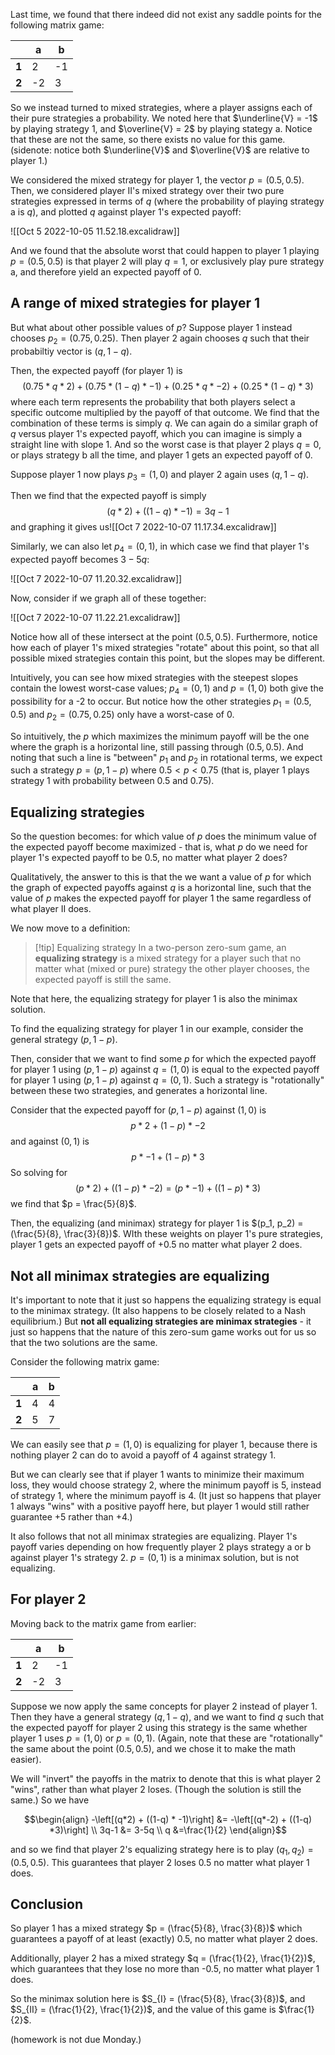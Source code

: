 Last time, we found that there indeed did not exist any saddle points for the following matrix game:

|       | a   | b   |
| ----- | --- | --- |
| **1** | 2   | -1  |
| **2** | -2  | 3   |

So we instead turned to mixed strategies, where a player assigns each of their pure strategies a probability. We noted here that $\underline{V} = -1$ by playing strategy 1, and $\overline{V} = 2$ by playing stategy a. Notice that these are not the same, so there exists no value for this game. (sidenote: notice both $\underline{V}$ and $\overline{V}$ are relative to player 1.)

We considered the mixed strategy for player 1, the vector $p = (0.5, 0.5)$. Then, we considered player II's mixed strategy over their two pure strategies expressed in terms of $q$ (where the probability of playing strategy a is $q$), and plotted $q$ against player 1's expected payoff:

![[Oct 5 2022-10-05 11.52.18.excalidraw]]

And we found that the absolute worst that could happen to player 1 playing $p = (0.5, 0.5)$ is that player 2 will play $q=1$, or exclusively play pure strategy a, and therefore yield an expected payoff of 0.

## A range of mixed strategies for player 1
But what about other possible values of $p$? Suppose player 1 instead chooses $p_2 = (0.75, 0.25)$. Then player 2 again chooses $q$ such that their probabiltiy vector is $(q, 1-q)$. 

Then, the expected payoff (for player 1) is
$$(0.75*q*2) + (0.75*(1-q)*-1)+(0.25*q*-2)+(0.25*(1-q)*3)$$
where each term represents the probability that both players select a specific outcome multiplied by the payoff of that outcome. We find that the combination of these terms is simply $q$. We can again do a similar graph of $q$ versus player 1's expected payoff, which you can imagine is simply a straight line with slope 1. And so the worst case is that player 2 plays $q=0$, or plays strategy b all the time, and player 1 gets an expected payoff of 0.

Suppose player 1 now plays $p_3 = (1,0)$ and player 2 again uses $(q, 1-q)$. 

Then we find that the expected payoff is simply
$$(q*2) + ((1-q)*-1) = 3q-1$$
and graphing it gives us![[Oct 7 2022-10-07 11.17.34.excalidraw]]

Similarly, we can also let $p_4 = (0, 1)$, in which case we find that player 1's expected payoff becomes $3-5q$:

![[Oct 7 2022-10-07 11.20.32.excalidraw]]

Now, consider if we graph all of these together:

![[Oct 7 2022-10-07 11.22.21.excalidraw]]

Notice how all of these intersect at the point $(0.5, 0.5)$. Furthermore, notice how each of player 1's mixed strategies "rotate" about this point, so that all possible mixed strategies contain this point, but the slopes may be different. 

Intuitively, you can see how mixed strategies with the steepest slopes contain the lowest worst-case values; $p_4 = (0,1)$ and $p = (1, 0)$ both give the possibility for a -2 to occur. But notice how the other strategies $p_1 = (0.5, 0.5)$ and $p_2 = (0.75, 0.25)$ only have a worst-case of 0.

So intuitively, the $p$ which maximizes the minimum payoff will be the one where the graph is a horizontal line, still passing through $(0.5, 0.5)$. And noting that such a line is "between" $p_1$ and $p_2$ in rotational terms, we expect such a strategy $p = (p, 1-p)$ where $0.5 \lt p \lt 0.75$ (that is, player 1 plays strategy 1 with probability between 0.5 and 0.75).

## Equalizing strategies

So the question becomes: for which value of $p$ does the minimum value of the expected payoff become maximized - that is, what $p$ do we need for player 1's expected payoff to be 0.5, no matter what player 2 does?

Qualitatively, the answer to this is that the we want a value of $p$ for which the graph of expected payoffs against $q$ is a horizontal line, such that the value of $p$ makes the expected payoff for player 1 the same regardless of what player II does.

We now move to a definition:

> [!tip] Equalizing strategy
> In a two-person zero-sum game, an **equalizing strategy** is a mixed strategy for a player such that no matter what (mixed or pure) strategy the other player chooses, the expected payoff is still the same. 

Note that here, the equalizing strategy for player 1 is also the minimax solution.

To find the equalizing strategy for player 1 in our example, consider the general strategy $(p, 1-p)$.

Then, consider that we want to find some $p$ for which the expected payoff for player 1 using $(p, 1-p)$ against $q = (1, 0)$ is equal to the expected payoff for player 1 using $(p, 1-p)$ against $q = (0,1)$. Such a strategy is "rotationally" between these two strategies, and generates a horizontal line.

Consider that the expected payoff for $(p, 1-p)$ against $(1, 0)$ is
$$p*2 + (1-p)*-2$$
and against $(0, 1)$ is
$$p*-1+(1-p)*3$$
So solving for
$$(p*2) + ((1-p)*-2) = (p*-1)+((1-p)*3)$$
we find that $p = \frac{5}{8}$.

Then, the equalizing (and minimax) strategy for player 1 is $(p_1, p_2) = (\frac{5}{8}, \frac{3}{8})$. WIth these weights on player 1's pure strategies, player 1 gets an expected payoff of +0.5 no matter what player 2 does.

## Not all minimax strategies are equalizing

It's important to note that it just so happens the equalizing strategy is equal to the minimax strategy. (It also happens to be closely related to a Nash equilibrium.) But **not all equalizing strategies are minimax strategies** - it just so happens that the nature of this zero-sum game works out for us so that the two solutions are the same.

Consider the following matrix game:

|       | a   | b   |
| ----- | --- | --- |
| **1** | 4   | 4  |
| **2** | 5  | 7   |

We can easily see that $p = (1,0)$ is equalizing for player 1, because there is nothing player 2 can do to avoid a payoff of 4 against strategy 1.

But we can clearly see that if player 1 wants to minimize their maximum loss, they would choose strategy 2, where the minimum payoff is 5, instead of strategy 1, where the minimum payoff is 4. (It just so happens that player 1 always "wins" with a positive payoff here, but player 1 would still rather guarantee +5 rather than +4.)

It also follows that not all minimax strategies are equalizing. Player 1's payoff varies depending on how frequently player 2 plays strategy a or b against player 1's strategy 2. $p = (0,1)$ is a minimax solution, but is not equalizing.

## For player 2
Moving back to the matrix game from earlier:

|       | a   | b   |
| ----- | --- | --- |
| **1** | 2   | -1  |
| **2** | -2  | 3   |

Suppose we now apply the same concepts for player 2 instead of player 1. Then they have a general strategy $(q, 1-q)$, and we want to find $q$ such that the expected payoff for player 2 using this strategy is the same whether player 1 uses $p = (1, 0)$ or $p = (0, 1)$. (Again, note that these are "rotationally" the same about the point $(0.5, 0.5)$, and we chose it to make the math easier).

We will "invert" the payoffs in the matrix to denote that this is what player 2 "wins", rather than what player 2 loses. (Though the solution is still the same.) So we have

$$\begin{align}
-\left[(q*2) + ((1-q) * -1)\right] &= -\left[(q*-2) + ((1-q) *3)\right] \\
3q-1 &= 3-5q \\
q &=\frac{1}{2}
\end{align}$$

and so we find that player 2's equalizing strategy here is to play $(q_1, q_2) = (0.5, 0.5)$. This guarantees that player 2 loses $0.5$ no matter what player 1 does.

## Conclusion
So player 1 has a mixed strategy $p = (\frac{5}{8}, \frac{3}{8})$ which guarantees a payoff of at least (exactly) 0.5, no matter what player 2 does.

Additionally, player 2 has a mixed strategy $q = (\frac{1}{2}, \frac{1}{2})$, which guarantees that they lose no more than -0.5, no matter what player 1 does. 

So the minimax solution here is $S_{I} = (\frac{5}{8}, \frac{3}{8})$, and $S_{II} = (\frac{1}{2}, \frac{1}{2})$, and the value of this game is $\frac{1}{2}$.

(homework is not due Monday.)